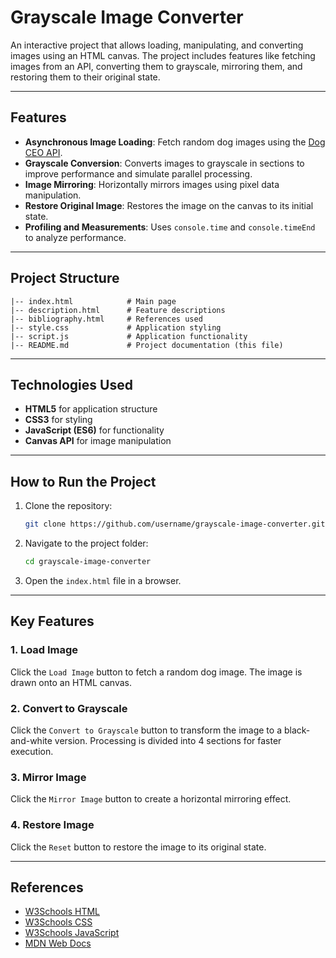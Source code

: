 # Grayscale Image Converter

An interactive project that allows loading, manipulating, and converting images using an HTML canvas. The project includes features like fetching images from an API, converting them to grayscale, mirroring them, and restoring them to their original state.

---

## Features
- **Asynchronous Image Loading**: Fetch random dog images using the [Dog CEO API](https://dog.ceo/dog-api/).
- **Grayscale Conversion**: Converts images to grayscale in sections to improve performance and simulate parallel processing.
- **Image Mirroring**: Horizontally mirrors images using pixel data manipulation.
- **Restore Original Image**: Restores the image on the canvas to its initial state.
- **Profiling and Measurements**: Uses `console.time` and `console.timeEnd` to analyze performance.

---

## Project Structure

```plaintext
|-- index.html            # Main page
|-- description.html      # Feature descriptions
|-- bibliography.html     # References used
|-- style.css             # Application styling
|-- script.js             # Application functionality
|-- README.md             # Project documentation (this file)
```

---

## Technologies Used
- **HTML5** for application structure
- **CSS3** for styling
- **JavaScript (ES6)** for functionality
- **Canvas API** for image manipulation

---

## How to Run the Project
1. Clone the repository:
   ```bash
   git clone https://github.com/username/grayscale-image-converter.git
   ```
2. Navigate to the project folder:
   ```bash
   cd grayscale-image-converter
   ```
3. Open the `index.html` file in a browser.

---

## Key Features

### 1. Load Image
Click the `Load Image` button to fetch a random dog image. The image is drawn onto an HTML canvas.

### 2. Convert to Grayscale
Click the `Convert to Grayscale` button to transform the image to a black-and-white version. Processing is divided into 4 sections for faster execution.

### 3. Mirror Image
Click the `Mirror Image` button to create a horizontal mirroring effect.

### 4. Restore Image
Click the `Reset` button to restore the image to its original state.

---

## References
- [W3Schools HTML](https://www.w3schools.com/html/)
- [W3Schools CSS](https://www.w3schools.com/css/)
- [W3Schools JavaScript](https://www.w3schools.com/js/default.asp)
- [MDN Web Docs](https://developer.mozilla.org/en-US/)
